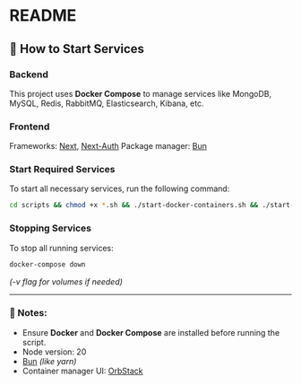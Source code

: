 # README

## 🚀 How to Start Services

### Backend

This project uses **Docker Compose** to manage services like MongoDB, MySQL, Redis, RabbitMQ, Elasticsearch, Kibana, etc.

### Frontend

Frameworks: [Next](https://nextjs.org/), [Next-Auth](https://authjs.dev/)
Package manager: [Bun](https://bun.sh/)

### **Start Required Services**

To start all necessary services, run the following command:

```sh
cd scripts && chmod +x *.sh && ./start-docker-containers.sh && ./start-services.sh
```

### **Stopping Services**

To stop all running services:

```sh
docker-compose down
```

_(-v flag for volumes if needed)_

---

### **📌 Notes:**

- Ensure **Docker** and **Docker Compose** are installed before running the script.
- Node version: 20
- [Bun](https://bun.sh/) _(like yarn)_
- Container manager UI: [OrbStack](https://orbstack.dev)
